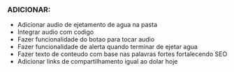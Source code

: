 ### ADICIONAR:
- Adicionar audio de ejetamento de agua na pasta
- Integrar audio com codigo
- Fazer funcionalidade do botao para tocar audio
- Fazer funcionalidade de alerta quando terminar de ejetar agua
- Fazer texto de conteudo com base nas palavras fortes fortalecendo SEO
- Adicionar links de compartilhamento igual ao dolar hoje